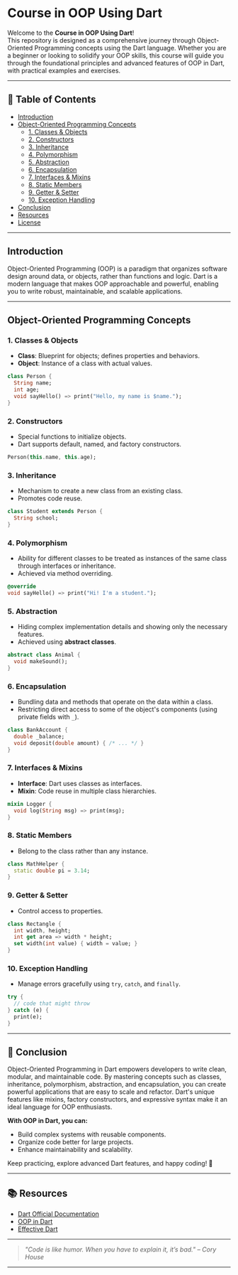 # Course in OOP Using Dart

Welcome to the **Course in OOP Using Dart**!  
This repository is designed as a comprehensive journey through Object-Oriented Programming concepts using the Dart language. Whether you are a beginner or looking to solidify your OOP skills, this course will guide you through the foundational principles and advanced features of OOP in Dart, with practical examples and exercises.

---

## 🚀 Table of Contents

- [Introduction](#introduction)
- [Object-Oriented Programming Concepts](#object-oriented-programming-concepts)
  - [1. Classes & Objects](#1-classes--objects)
  - [2. Constructors](#2-constructors)
  - [3. Inheritance](#3-inheritance)
  - [4. Polymorphism](#4-polymorphism)
  - [5. Abstraction](#5-abstraction)
  - [6. Encapsulation](#6-encapsulation)
  - [7. Interfaces & Mixins](#7-interfaces--mixins)
  - [8. Static Members](#8-static-members)
  - [9. Getter & Setter](#9-getter--setter)
  - [10. Exception Handling](#10-exception-handling)
- [Conclusion](#conclusion)
- [Resources](#resources)
- [License](#license)

---

## Introduction

Object-Oriented Programming (OOP) is a paradigm that organizes software design around data, or objects, rather than functions and logic. Dart is a modern language that makes OOP approachable and powerful, enabling you to write robust, maintainable, and scalable applications.

---

## Object-Oriented Programming Concepts

### 1. Classes & Objects

- **Class**: Blueprint for objects; defines properties and behaviors.
- **Object**: Instance of a class with actual values.

```dart
class Person {
  String name;
  int age;
  void sayHello() => print("Hello, my name is $name.");
}
```

### 2. Constructors

- Special functions to initialize objects.
- Dart supports default, named, and factory constructors.

```dart
Person(this.name, this.age);
```

### 3. Inheritance

- Mechanism to create a new class from an existing class.
- Promotes code reuse.

```dart
class Student extends Person {
  String school;
}
```

### 4. Polymorphism

- Ability for different classes to be treated as instances of the same class through interfaces or inheritance.
- Achieved via method overriding.

```dart
@override
void sayHello() => print("Hi! I'm a student.");
```

### 5. Abstraction

- Hiding complex implementation details and showing only the necessary features.
- Achieved using **abstract classes**.

```dart
abstract class Animal {
  void makeSound();
}
```

### 6. Encapsulation

- Bundling data and methods that operate on the data within a class.
- Restricting direct access to some of the object's components (using private fields with `_`).

```dart
class BankAccount {
  double _balance;
  void deposit(double amount) { /* ... */ }
}
```

### 7. Interfaces & Mixins

- **Interface**: Dart uses classes as interfaces.
- **Mixin**: Code reuse in multiple class hierarchies.

```dart
mixin Logger {
  void log(String msg) => print(msg);
}
```

### 8. Static Members

- Belong to the class rather than any instance.

```dart
class MathHelper {
  static double pi = 3.14;
}
```

### 9. Getter & Setter

- Control access to properties.

```dart
class Rectangle {
  int width, height;
  int get area => width * height;
  set width(int value) { width = value; }
}
```

### 10. Exception Handling

- Manage errors gracefully using `try`, `catch`, and `finally`.

```dart
try {
  // code that might throw
} catch (e) {
  print(e);
}
```

---

## 🎯 **Conclusion**

Object-Oriented Programming in Dart empowers developers to write clean, modular, and maintainable code. By mastering concepts such as classes, inheritance, polymorphism, abstraction, and encapsulation, you can create powerful applications that are easy to scale and refactor. Dart's unique features like mixins, factory constructors, and expressive syntax make it an ideal language for OOP enthusiasts.

**With OOP in Dart, you can:**
- Build complex systems with reusable components.
- Organize code better for large projects.
- Enhance maintainability and scalability.

Keep practicing, explore advanced Dart features, and happy coding! 🚀

---

## 📚 Resources

- [Dart Official Documentation](https://dart.dev/guides)
- [OOP in Dart](https://dart.dev/guides/language/language-tour#object-oriented-programming)
- [Effective Dart](https://dart.dev/guides/language/effective-dart)

---

> _"Code is like humor. When you have to explain it, it’s bad." – Cory House_

---
